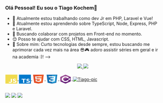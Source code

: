 ### Olá Pessoal! Eu sou o Tiago Kochem👋



- 🔭 Atualmente estou trabalhando como dev Jr em PHP, Laravel e Vue!
- 🌱 Atualmente estou aprendendo sobre TypeScript, Node, Express, PHP e Laravel.
- 👯 Buscando colaborar com projetos em Front-end no momento.
- 😊 Posso te ajudar com CSS, HTML, Javascript.
- 💬 Sobre mim: Curto tecnologias desde sempre, estou buscando me aprimorar cada vez mais na área 😎🎮 adoro assistir séries em geral e ir na academia :)!
-->

<div align="center">
  <a href="https://github.com/tiagokochem">
  <img height="180em" src="https://github-readme-stats.vercel.app/api?username=tiagokochem&show_icons=true&theme=dracula&include_all_commits=true&count_private=true"/>
  <img height="180em" src="https://github-readme-stats.vercel.app/api/top-langs/?username=tiagokochem&layout=compact&langs_count=7&theme=dracula"/>
</div>
<div style="display: inline_block"><br>
  <img align="center" alt="Tiago-Js" height="30" width="40" src="https://raw.githubusercontent.com/devicons/devicon/master/icons/javascript/javascript-plain.svg">
  <img align="center" alt="Tiago-Ts" height="30" width="40" src="https://raw.githubusercontent.com/devicons/devicon/master/icons/typescript/typescript-plain.svg">
    <img align="center" alt="Tiago-HTML" height="30" width="40" src="https://raw.githubusercontent.com/devicons/devicon/master/icons/html5/html5-original.svg">
  <img align="center" alt="Tiago-CSS" height="30" width="40" src="https://raw.githubusercontent.com/devicons/devicon/master/icons/css3/css3-original.svg">
    <img align="center" alt="Tiago-Csharp" height="30" width="40" src="https://raw.githubusercontent.com/devicons/devicon/master/icons/csharp/csharp-original.svg">
  <img align="center" alt="Tiago-pic" height="35" width="45;" src="https://cdn.jsdelivr.net/gh/devicons/devicon/icons/php/php-original.svg?width=676&height=676">
</div>
  
  ##
  
<div> 
  <a href="https://www.instagram.com/tiagokochem/" target="_blank"><img src="https://img.shields.io/badge/-Instagram-%23E4405F?style=for-the-badge&logo=instagram&logoColor=white" target="_blank"></a>
  <a href = "mailto:tiagok989@gmail.com"><img src="https://img.shields.io/badge/-Gmail-%23333?style=for-the-badge&logo=gmail&logoColor=white" target="_blank"></a>
  <a href="https://www.linkedin.com/in/tiago-kochem-b341a6164/" target="_blank"><img src="https://img.shields.io/badge/-LinkedIn-%230077B5?style=for-the-badge&logo=linkedin&logoColor=white" target="_blank"></a> 
 
 
</div>
